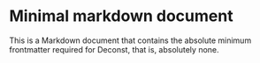 ---
---

# Minimal markdown document

This is a Markdown document that contains the absolute minimum frontmatter required for Deconst, that is, absolutely none.
